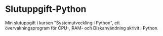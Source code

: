 # Slutuppgift-Python
Min slutuppgift i kursen "Systemutveckling i Python", ett övervakningsprogram för CPU-, RAM- och Diskanvändning skrivit i Python. 
